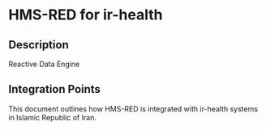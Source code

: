 # HMS-RED for ir-health

## Description

Reactive Data Engine

## Integration Points

This document outlines how HMS-RED is integrated with ir-health systems in Islamic Republic of Iran.
